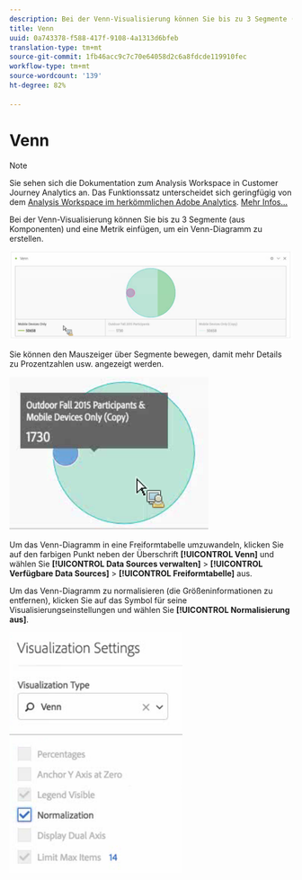 ```yaml
---
description: Bei der Venn-Visualisierung können Sie bis zu 3 Segmente (aus Komponenten) und eine Metrik einfügen, um ein Venn-Diagramm zu erstellen.
title: Venn
uuid: 0a743378-f588-417f-9108-4a1313d6bfeb
translation-type: tm+mt
source-git-commit: 1fb46acc9c7c70e64058d2c6a8fdcde119910fec
workflow-type: tm+mt
source-wordcount: '139'
ht-degree: 82%

---
```



# Venn

>[!NOTE]
>
>Sie sehen sich die Dokumentation zum Analysis Workspace in Customer Journey Analytics an. Das Funktionssatz unterscheidet sich geringfügig von dem [Analysis Workspace im herkömmlichen Adobe Analytics](https://docs.adobe.com/content/help/de-DE/analytics/analyze/analysis-workspace/home.html). [Mehr Infos...](/help/getting-started/cja-aa.md)

Bei der Venn-Visualisierung können Sie bis zu 3 Segmente (aus Komponenten) und eine Metrik einfügen, um ein Venn-Diagramm zu erstellen.

![](assets/venn.png)

Sie können den Mauszeiger über Segmente bewegen, damit mehr Details zu Prozentzahlen usw. angezeigt werden.

![](assets/venn_hover.png)

Um das Venn-Diagramm in eine Freiformtabelle umzuwandeln, klicken Sie auf den farbigen Punkt neben der Überschrift **[!UICONTROL Venn]** und wählen Sie **[!UICONTROL Data Sources verwalten]** > **[!UICONTROL Verfügbare Data Sources]** > **[!UICONTROL Freiformtabelle]** aus.

Um das Venn-Diagramm zu normalisieren (die Größeninformationen zu entfernen), klicken Sie auf das Symbol für seine Visualisierungseinstellungen und wählen Sie **[!UICONTROL Normalisierung aus]**.

![](assets/normalization.png)

